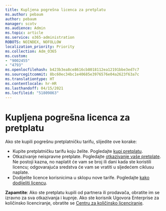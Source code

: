 ```yaml
---
title: Kupljena pogrešna licenca za pretplatu
ms.author: pebaum
author: pebaum
manager: scotv
ms.audience: Admin
ms.topic: article
ms.service: o365-administration
ROBOTS: NOINDEX, NOFOLLOW
localization_priority: Priority
ms.collection: Adm_O365
ms.custom:
- "9002455"
- "4793"
ms.openlocfilehash: b423b3ea8ce8616cb8018112ea12191bbe3ed7c7
ms.sourcegitcommit: 8bc60ec34bc1e40685e3976576e04a2623f63a7c
ms.translationtype: HT
ms.contentlocale: hr-HR
ms.lasthandoff: 04/15/2021
ms.locfileid: "51809863"
---
```

# <a name="purchased-wrong-subscription-license"></a>Kupljena pogrešna licenca za pretplatu

Ako ste kupili pogrešnu pretplatničku tarifu, slijedite ove korake:

- Kupite pretplatničku tarifu koju želite. Pogledajte [kupi pretplatu](https://docs.microsoft.com/alchemyinsights/buy-a-subscription-to-office-365-for-business).
- Otkazivanje neispravne pretplate. Pogledajte [otkazivanje vaše pretplate](https://docs.microsoft.com/alchemyinsights/canceling-your-office-365-subscription).
Ne postoji kazna, no naplatit će vam se broj ili dani kada ste koristili licencu; odgovarajuća sredstva će vam se vratiti u sljedećem ciklusu naplate.
- Dodijelite licence korisnicima u sklopu nove tarife. Pogledajte [kako dodijeliti licencu](https://docs.microsoft.com/alchemyinsights/how-to-assign-a-license-to-a-user).

**Zapamtite**: Ako ste pretplatu kupili od partnera ili prodavača, obratite im se izravno za sva otkazivanja i kupnje. Ako ste korisnik Ugovora Enterprise za količinsko licenciranje, obratite se [Centru za količinsko licenciranje](https://support.microsoft.com/help/4471406/how-to-contact-the-microsoft-volume-licensing-service-center).

